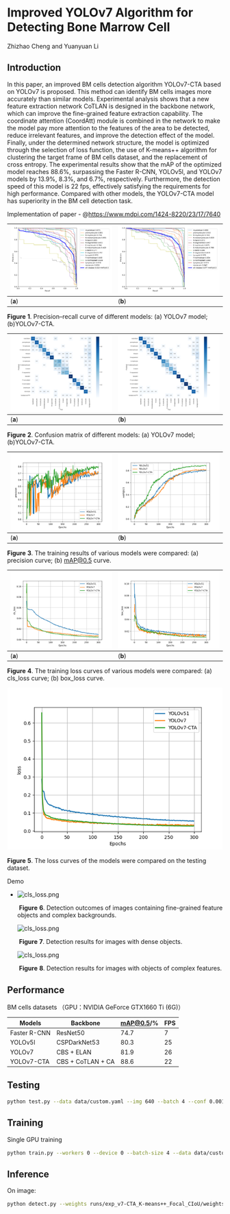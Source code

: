 # Improved YOLOv7 Algorithm for Detecting Bone Marrow Cell

Zhizhao Cheng and Yuanyuan Li

## Introduction
In this paper, an improved BM cells detection algorithm YOLOv7-CTA based on YOLOv7 is proposed. This method can identify BM cells images more accurately than similar models. Experimental analysis shows that a new feature extraction network CoTLAN is designed in the backbone network, which can improve the fine-grained feature extraction capability. The coordinate attention (CoordAtt) module is combined in the network to make the model pay more attention to the features of the area to be detected, reduce irrelevant features, and improve the detection effect of the model. Finally, under the determined network structure, the model is optimized through the selection of loss function, the use of K-means++ algorithm for clustering the target frame of BM cells dataset, and the replacement of cross entropy. The experimental results show that the mAP of the optimized model reaches 88.6%, surpassing the Faster R-CNN, YOLOv5l, and YOLOv7 models by 13.9%, 8.3%, and 6.7%, respectively. Furthermore, the detection speed of this model is 22 fps, effectively satisfying the requirements for high performance. Compared with other models, the YOLOv7-CTA model has superiority in the BM cell detection task.

Implementation of paper - @https://www.mdpi.com/1424-8220/23/17/7640

| ![PR_curve.png](https://github.com/Gameness-czz/YOLOv7-CTA/blob/main/runs/test/exp_v7/PR_curve.png?raw=true) | ![PR_curve.png](https://github.com/Gameness-czz/YOLOv7-CTA/blob/main/runs/test/exp_v7-CTA_Focal_CIoU/PR_curve.png?raw=true) |
| ------------------------------------------------------------ | ------------------------------------------------------------ |
| (**a**)                                                      | (**b**)                                                      |

**Figure** **1**. Precision–recall curve of different models: (a) YOLOv7 model; (b)YOLOv7-CTA.

| ![confusion_matrix.png](https://github.com/Gameness-czz/YOLOv7-CTA/blob/main/runs/test/exp_v7/confusion_matrix.png?raw=true) | ![confusion_matrix.png](https://github.com/Gameness-czz/YOLOv7-CTA/blob/main/runs/test/exp_v7-CTA_Focal_CIoU/confusion_matrix.png?raw=true) |
| ------------------------------------------------------------ | ------------------------------------------------------------ |
| (**a**)                                                      | (**b**)                                                      |

**Figure** **2**. Confusion matrix of different models: (a) YOLOv7 model; (b)YOLOv7-CTA.

| ![precision.png](https://github.com/Gameness-czz/YOLOv7-CTA/blob/main/contrast_results/precision.png?raw=true) | ![mAP50.png](https://github.com/Gameness-czz/YOLOv7-CTA/blob/main/contrast_results/mAP50.png?raw=true) |
| ------------------------------------------------------------ | ------------------------------------------------------------ |
| (**a**)                                                      | (**b**)                                                      |

**Figure** **3**. The training results of various models were compared: (a) precision curve; (b) mAP@0.5 curve.

| ![cls_loss.png](https://github.com/Gameness-czz/YOLOv7-CTA/blob/main/contrast_results/cls_loss.png?raw=true) | ![box_loss.png](https://github.com/Gameness-czz/YOLOv7-CTA/blob/main/contrast_results/box_loss.png?raw=true) |
| ------------------------------------------------------------ | ------------------------------------------------------------ |
| (**a**)                                                      | (**b**)                                                      |

**Figure** **4**. The training loss curves of various models were compared: (a) cls_loss curve; (b) box_loss curve.

![loss.png](https://github.com/Gameness-czz/YOLOv7-CTA/blob/main/contrast_results/loss.png?raw=true)

**Figure** **5**. The loss curves of the models were compared on the testing dataset. 

Demo

- ![cls_loss.png](https://github.com/Gameness-czz/YOLOv7-CTA/blob/main/contrast_results/1.png?raw=true)

  ​                                  **Figure** **6**. Detection outcomes of images containing fine-grained feature objects and complex backgrounds.

  ![cls_loss.png](https://github.com/Gameness-czz/YOLOv7-CTA/blob/main/contrast_results/2.png?raw=true)

  ​                                                                        **Figure** **7**. Detection results for images with dense objects.

  ![cls_loss.png](https://github.com/Gameness-czz/YOLOv7-CTA/blob/main/contrast_results/3.png?raw=true)

  ​                                                              **Figure** **8**. Detection results for images with objects of complex features. 

## Performance 

BM cells datasets （GPU：NVIDIA GeForce GTX1660 Ti (6G)）

| **Models**   | **Backbone**      | **mAP@0.5/%** | **FPS** |
| ------------ | ----------------- | ------------- | ------- |
| Faster R-CNN | ResNet50          | 74.7          | 7       |
| YOLOv5l      | CSPDarkNet53      | 80.3          | 25      |
| YOLOv7       | CBS + ELAN        | 81.9          | 26      |
| YOLOv7-CTA   | CBS + CoTLAN + CA | 88.6          | 22      |

## Testing

``` bash
python test.py --data data/custom.yaml --img 640 --batch 4 --conf 0.001 --iou 0.65 --device 0 --weights runs/exp_v7-CTA_K-means++_Focal_CIoU/weights/best.pt --name exp_v7-CTA
```

## Training

Single GPU training

``` bash
python train.py --workers 0 --device 0 --batch-size 4 --data data/custom.yaml --img 640 640 --cfg cfg/training/yolov7_CTA.yaml --weights --name exp_v7-CTA_K-means++_Focal_CIoU --hyp data/hyp.scratch.custom.yaml
```

## Inference

On image:
``` bash
python detect.py --weights runs/exp_v7-CTA_K-means++_Focal_CIoU/weights/best.pt --conf 0.25 --img-size 640 --source data/val/images/
```
